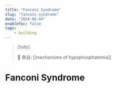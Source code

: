 ```yaml
---
title: "Fanconi Syndrome"
slug: "fanconi-syndrome"
date: "2024-06-04"
enableToc: false
tags:
    - building
---
```


> [!info]
>
> 🌱 來自: [[mechanisms of hypophosphatemia]]

# Fanconi Syndrome


